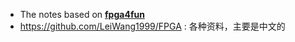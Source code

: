 - The notes based on [**fpga4fun**](https://www.fpga4fun.com/FPGAinfo1.html)
- https://github.com/LeiWang1999/FPGA : 各种资料，主要是中文的
